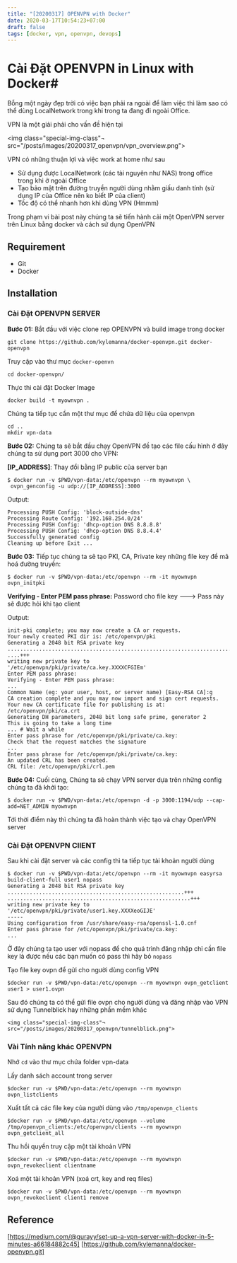 ```yaml
---
title: "[20200317] OPENVPN with Docker"
date: 2020-03-17T10:54:23+07:00
draft: false
tags: [docker, vpn, openvpn, devops]
---
```


# Cài Đặt OPENVPN in Linux with Docker#

Bỗng một ngày đẹp trời có việc bạn phải ra ngoài để làm việc thì làm sao có thể dùng LocalNetwork trong khi trong ta đang đi ngoài Office. 

VPN là một giải phải cho vấn đề hiện tại 

<img class="special-img-class"¬ src="/posts/images/20200317_openvpn/vpn_overview.png">

VPN có những thuận lợi và việc work at home như sau

- Sử dụng được LocalNetwork (các tài nguyên như NAS) trong office trong khi ở ngoài Office
- Tạo bảo mật trên đường truyền người dùng nhằm giấu danh tính (sử dụng IP của Office nên ko biết IP của client)
- Tốc độ có thể nhanh hơn khi dùng VPN (Hmmm)

Trong phạm vi bài post này chúng ta sẽ tiến hành cải một OpenVPN server trên Linux bằng docker và cách sử dụng OpenVPN 

## Requirement ##

- Git
- Docker 

## Installation ##

### Cài Đặt OPENVPN SERVER ###
**Bước 01:** Bắt đầu với việc clone rep OPENVPN và build image trong docker

    git clone https://github.com/kylemanna/docker-openvpn.git docker-openvpn

Truy cập vào thư mục `docker-openvn`
    
    cd docker-openvpn/

Thực thi cài đặt Docker Image

    docker build -t myownvpn .

Chúng ta tiếp tục cần một thư mục để chứa dữ liệu của openvpn

    cd ..
    mkdir vpn-data

**Bước 02:** Chúng ta sẽ bắt đầu chạy OpenVPN đề tạo các file cấu hình ở đây chúng ta sử dụng port 3000 cho VPN:

**[IP_ADDRESS]**: Thay đổi bằng IP public của server bạn

    $ docker run -v $PWD/vpn-data:/etc/openvpn --rm myownvpn \
     ovpn_genconfig -u udp://[IP_ADDRESS]:3000

Output:

    Processing PUSH Config: 'block-outside-dns'
    Processing Route Config: '192.168.254.0/24'
    Processing PUSH Config: 'dhcp-option DNS 8.8.8.8'
    Processing PUSH Config: 'dhcp-option DNS 8.8.4.4'
    Successfully generated config
    Cleaning up before Exit ...

**Bước 03:** Tiếp tục chúng ta sẽ tạo PKI, CA, Private key những file key để mã hoá đường truyền:

    $ docker run -v $PWD/vpn-data:/etc/openvpn --rm -it myownvpn ovpn_initpki

**Verifying - Enter PEM pass phrase:** Password cho file key ---> Pass này sẽ được hỏi khi tạo client

Output:

    init-pki complete; you may now create a CA or requests.
    Your newly created PKI dir is: /etc/openvpn/pki
    Generating a 2048 bit RSA private key
    ............................................................................+++
    ....+++
    writing new private key to '/etc/openvpn/pki/private/ca.key.XXXXCFGIEm'
    Enter PEM pass phrase:
    Verifying - Enter PEM pass phrase:
    ...
    Common Name (eg: your user, host, or server name) [Easy-RSA CA]:g
    CA creation complete and you may now import and sign cert requests.
    Your new CA certificate file for publishing is at:
    /etc/openvpn/pki/ca.crt
    Generating DH parameters, 2048 bit long safe prime, generator 2
    This is going to take a long time
    ... # Wait a while
    Enter pass phrase for /etc/openvpn/pki/private/ca.key:
    Check that the request matches the signature
    ...
    Enter pass phrase for /etc/openvpn/pki/private/ca.key:
    An updated CRL has been created.
    CRL file: /etc/openvpn/pki/crl.pem

**Bước 04:** Cuối cùng, Chúng ta sẽ chạy VPN server dựa trên những config chúng ta đã khởi tạo:

    $ docker run -v $PWD/vpn-data:/etc/openvpn -d -p 3000:1194/udp --cap-add=NET_ADMIN myownvpn

Tới thời điểm này thì chúng ta đã hoàn thành việc tạo và chạy OpenVPN server

### Cài Đặt OPENVPN ClIENT ###

Sau khi cài đặt server và các config thì ta tiếp tục tài khoản người dùng

    $ docker run -v $PWD/vpn-data:/etc/openvpn --rm -it myownvpn easyrsa build-client-full user1 nopass
    Generating a 2048 bit RSA private key
    ........................................................+++
    ..........................................................+++
    writing new private key to '/etc/openvpn/pki/private/user1.key.XXXXeoGIJE'
    -----
    Using configuration from /usr/share/easy-rsa/openssl-1.0.cnf
    Enter pass phrase for /etc/openvpn/pki/private/ca.key:
    ...

Ở đây chúng ta tạo user với nopass để cho quá trình đăng nhập chỉ cần file key là được nếu các bạn muốn có pass thì hãy bỏ `nopass` 

Tạo file key ovpn để gửi cho người dùng config VPN

    $docker run -v $PWD/vpn-data:/etc/openvpn --rm myownvpn ovpn_getclient user1 > user1.ovpn

Sau đó chúng ta có thể gửi file ovpn cho người dùng và đăng nhập vào VPN sử dụng Tunnelblick hay những phần mềm khác

    <img class="special-img-class"¬ src="/posts/images/20200317_openvpn/tunnelblick.png">

### Vài Tính năng khác OPENVPN ###

Nhớ `cd` vào thư mục chứa folder vpn-data

Lấy danh sách account trong server

    $docker run -v $PWD/vpn-data:/etc/openvpn --rm myownvpn ovpn_listclients

Xuất tất cả các file key của người dùng vào `/tmp/openvpn_clients`

    $docker run -v $PWD/vpn-data:/etc/openvpn --volume /tmp/openvpn_clients:/etc/openvpn/clients --rm myownvpn ovpn_getclient_all

Thu hồi quyền truy cập một tài khoản VPN

    $docker run -v $PWD/vpn-data:/etc/openvpn --rm myownvpn ovpn_revokeclient clientname

Xoá một tài khoản VPN (xoá crt, key and req files)

    $docker run -v $PWD/vpn-data:/etc/openvpn --rm myownvpn ovpn_revokeclient client1 remove


## Reference ##

[https://medium.com/@gurayy/set-up-a-vpn-server-with-docker-in-5-minutes-a66184882c45]
[https://github.com/kylemanna/docker-openvpn.git]